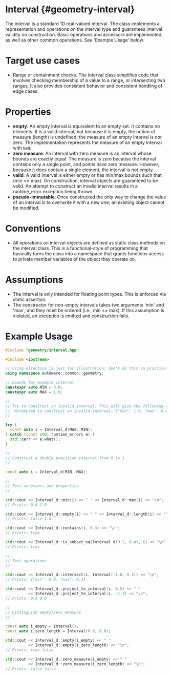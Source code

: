 Interval {#geometry-interval}
========

The interval is a standard 1D real-valued interval.
The class implements a representation and operations on the interval type and guarantees interval validity on construction.
Basic operations and  accessors are implemented, as well as other common operations.
See 'Example Usage' below.

# Target use cases

* Range or containment checks.
The interval class simplifies code that involves checking membership of a value to a range, or intersecting two ranges.
It also provides consistent behavior and consistent handling of edge cases.

# Properties

* **empty**: An empty interval is equivalent to an empty set.
It contains no elements.
It is a valid interval, but because it is empty, the notion of measure (length) is undefined; the measure of an empty interval is *not* zero.
The implementation represents the measure of an empty interval with `NaN`.
* **zero measure**: An interval with zero measure is an interval whose bounds are exactly equal.
The measure is zero because the interval contains only a single point, and points have zero measure.
However, because it does contain a single element, the interval is *not* empty.
* **valid**: A valid interval is either empty or has min/max bounds such that (min <= max). On construction, interval objects are guaranteed to be valid.
An attempt to construct an invalid interval results in a runtime_error exception being thrown.
* **pseudo-immutable**: Once constructed the only way to change the value of an interval is to overwrite it with a new one; an existing object cannot be modified.

# Conventions

* All operations on interval objects are defined as static class methods on the interval class.
This is a functional-style of programming that basically turns the class into a namespace that grants functions access to private member variables of the object they operate on.

# Assumptions

* The interval is only intended for floating point types.
This is enforced via static assertion.
* The constructor for non-empty intervals takes two arguments 'min' and 'max', and they must be ordered (i.e., min <= max).
If this assumption is violated, an exception is emitted and construction fails.

# Example Usage

```c++
#include "geometry/interval.hpp"

#include <iostream>

// using-directive is just for illustration; don't do this in practice
using namespace autoware::common::geometry;

// bounds for example interval
constexpr auto MIN = 0.0;
constexpr auto MAX = 1.0;

//
// Try to construct an invalid interval. This will give the following error:
// 'Attempted to construct an invalid interval: {"min": 1.0, "max": 0.0}'
//

try {
  const auto i = Interval_d(MAX, MIN);
} catch (const std::runtime_error& e) {
  std::cerr << e.what();
}

//
// Construct a double precision interval from 0 to 1
//

const auto i = Interval_d(MIN, MAX);

//
// Test accessors and properties
//

std::cout << Interval_d::min(i) << " " << Interval_d::max(i) << "\n";  
// Prints: 0.0 1.0

std::cout << Interval_d::empty(i) << " " << Interval_d::length(i) << "\n";
// Prints: false 1.0

std::cout << Interval_d::contains(i, 0.3) << "\n";
// Prints: true

std::cout << Interval_d::is_subset_eq(Interval_d(0.2, 0.4), i) << "\n";
// Prints: true

//
// Test operations.
//

std::cout << Interval_d::intersect(i, Interval(-1.0, 0.3)) << "\n";
// Prints: {"min": 0.0, "max": 0.3}

std::cout << Interval_d::project_to_interval(i, 0.5) << " "
          << Interval_d::project_to_interval(i, -1.3) << "\n";
// Prints: 0.5 0.0

//
// Distinguish empty/zero measure
//

const auto i_empty = Interval();
const auto i_zero_length = Interval(0.0, 0.0);

std::cout << Interval_d::empty(i_empty) << " "
          << Interval_d::empty(i_zero_length) << "\n";
// Prints: true false

std::cout << Interval_d::zero_measure(i_empty) << " "
          << Interval_d::zero_measure(i_zero_length) << "\n";
// Prints: false false
```
